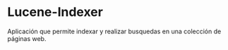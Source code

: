 # Lucene-Indexer
Aplicación que permite indexar y realizar busquedas en una colección de páginas web.
